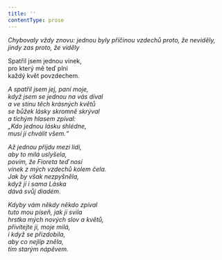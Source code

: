 ```yaml
---
title: ''
contentType: prose
---
```


<section>

_Chybovaly vždy znovu: jednou byly příčinou vzdechů proto, že ne­viděly, jindy zas proto, že viděly_

</section>

<section>

Spatřil jsem jednou vínek,  
pro který mě teď plní  
každý květ povzdechem.

_A spatřil jsem jej, paní moje,  
když jsem se jednou na vás díval  
a ve stínu těch krásných květů  
se bůžek lásky skromně skrýval  
a tichým hlasem zpíval:  
„Kdo jednou lásku shlédne,  
musí ji chválit všem.“_

</section>

<section>

_Až jednou přijdu mezi lidi,  
aby to milá uslyšela,  
povím, že Fioreta teď nosí  
vínek z mých vzdechů kolem čela.  
Jak by však nezpyšněla,  
když jí i sama Láska  
dává svůj diadém._

</section>

<section>

_Kdyby vám někdy někdo zpíval  
tuto mou píseň, jak ji svila  
hrstka mých nových slov a květů,  
přivítejte ji, moje milá,  
i když se přizdobila,  
aby co nejlíp zněla,  
tím starým nápěvem._

</section>
